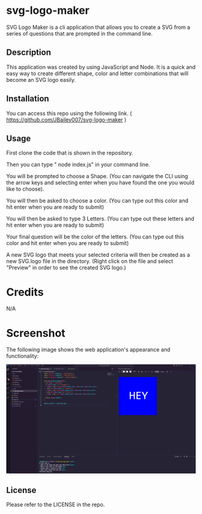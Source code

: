 # svg-logo-maker
SVG Logo Maker is a cli application that allows you to create a SVG from a series of questions that are prompted in the command line. 
## Description
This application was created by using JavaScript and Node. It is a quick and easy way to create different shape, color and letter combinations that will become an SVG logo easily. 

## Installation

You can access this repo using the following link. ( https://github.com/JBailey007/svg-logo-maker )

## Usage

First clone the code that is shown in the repository. 

Then you can type " node index.js" in your command line.

You will be prompted to choose a Shape. (You can navigate the CLI using the arrow keys and selecting enter when you have found the one you would like to choose).

You will then be asked to choose a color. (You can type out this color and hit enter when you are ready to submit)

You will then be asked to type 3 Letters. (You can type out these letters and hit enter when you are ready to submit)

Your final question will be the color of the letters. (You can type out this color and hit enter when you are ready to submit)

A new SVG logo that meets your selected criteria will then be created as a new SVG.logo file in the directory. (Right click on the file and select "Preview" in order to see the created SVG logo.)


# Credits
N/A

# Screenshot
The following image shows the web application's appearance and functionality:

![The Note Taker Application.](<SVG Logo.png>)

## License
Please refer to the LICENSE in the repo. 
